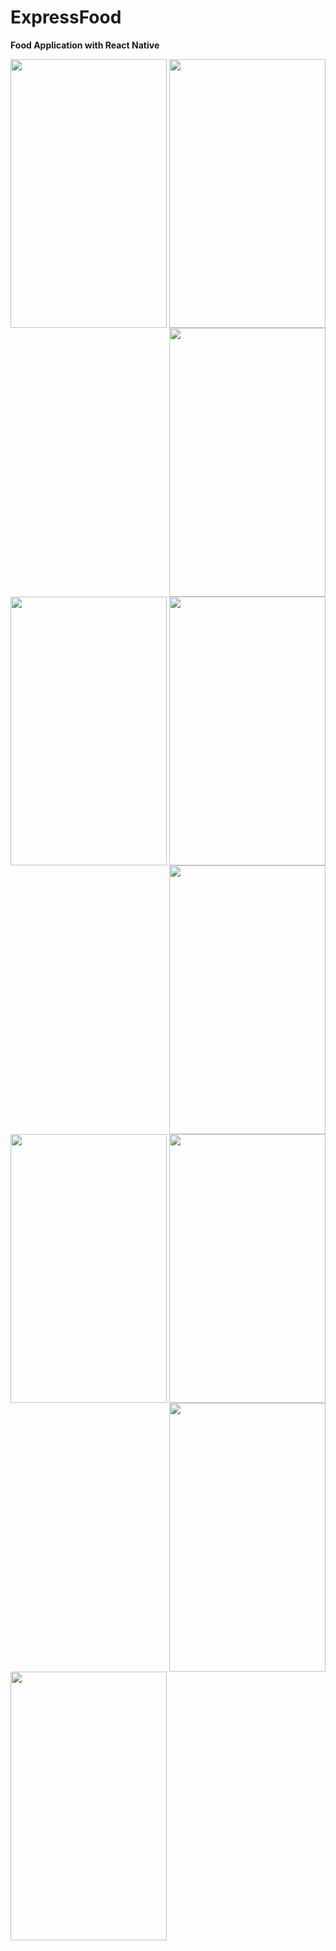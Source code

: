 # ExpressFood
**Food Application with React Native**

<p align="center">
<img src="https://user-images.githubusercontent.com/65288948/154227445-65456d9f-adeb-43c0-abd2-73855c127cf4.png" width="250" height="430" align="left">

<img src="https://user-images.githubusercontent.com/65288948/154227479-08f17405-827c-4d6a-a1b1-11a931788c3b.png" width="250" height="430" align="center">

<img src="https://user-images.githubusercontent.com/65288948/154227493-19a6545f-287e-41b3-a9b9-dd7fc408aa1a.png" width="250" height="430" align="right">
</p>

<p align="center">
<img src="https://user-images.githubusercontent.com/65288948/154227524-e4f67ae2-e9d2-4339-b51d-86e3abacf104.png" width="250" height="430" align="left">

<img src="https://user-images.githubusercontent.com/65288948/154227539-78bed1c5-8c03-45f3-8f8f-5940ea70ed7c.png" width="250" height="430" align="center">

<img src="https://user-images.githubusercontent.com/65288948/154227549-90868b42-4191-46b8-b552-039db1fb49d0.png" width="250" height="430" align="right">
</p>

<p align="center">
<img src="https://user-images.githubusercontent.com/65288948/154227569-f9158fd8-3a57-4de0-84cb-aed6f5db0770.png" width="250" height="430" align="left" >

<img src="https://user-images.githubusercontent.com/65288948/154227591-581c9499-da2d-4efe-8c97-bf46886d4f96.png" width="250" height="430" align="center">

<img src="https://user-images.githubusercontent.com/65288948/154227618-fc085b3c-183d-45ad-bdac-2c6b24de5860.png" width="250" height="430" align="right">
</p>
<p align="center">
<img src="https://user-images.githubusercontent.com/65288948/154227637-8222fe2a-df9c-491b-bcea-060a3f6c555e.png" width="250" height="430" align="left">
</p>

